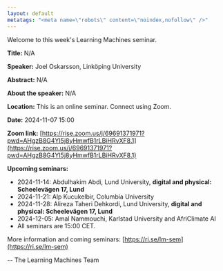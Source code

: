 ```yaml
---
layout: default
metatags: "<meta name=\"robots\" content=\"noindex,nofollow\" />"
---
```

Welcome to this week's Learning Machines seminar.

**Title:** N/A

**Speaker:** Joel Oskarsson, Linköping University

**Abstract:** N/A

**About the speaker:** N/A

**Location:** This is an online seminar. Connect using Zoom.

**Date:** 2024-11-07 15:00

**Zoom link:** [https://rise.zoom.us/j/69691371971?pwd=AHgzB8G4YI5j8yHmwfB1rLBiHRvXF8.1](https://rise.zoom.us/j/69691371971?pwd=AHgzB8G4YI5j8yHmwfB1rLBiHRvXF8.1)

**Upcoming seminars:**

* 2024-11-14: Abdulhakim Abdi, Lund University, **digital and physical: Scheelevägen 17, Lund**
* 2024-11-21: Alp Kucukelbir, Columbia University
* 2024-11-28: Alireza Taheri Dehkordi, Lund University, **digital and physical: Scheelevägen 17, Lund**
* 2024-12-05: Amal Nammouchi, Karlstad University and AfriClimate AI
* All seminars are 15:00 CET.

More information and coming seminars: [https://ri.se/lm-sem](https://ri.se/lm-sem)

-- The Learning Machines Team

